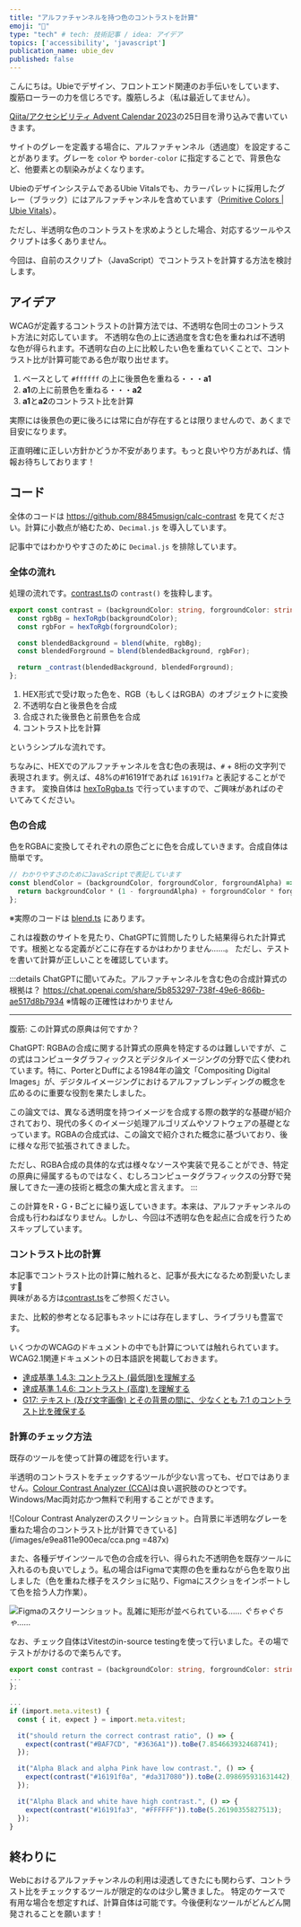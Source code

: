 ```yaml
---
title: "アルファチャンネルを持つ色のコントラストを計算"
emoji: "🧮"
type: "tech" # tech: 技術記事 / idea: アイデア
topics: ['accessibility', 'javascript']
publication_name: ubie_dev
published: false
---
```


こんにちは。Ubieでデザイン、フロントエンド関連のお手伝いをしています、腹筋ローラーの力を信じろです。腹筋しろよ（私は最近してません）。

[Qiita/アクセシビリティ Advent Calendar 2023](https://qiita.com/advent-calendar/2023/accessibility)の25日目を滑り込みで書いていきます。

サイトのグレーを定義する場合に、アルファチャンネル（透過度）を設定することがあります。グレーを `color` や `border-color` に指定することで、背景色など、他要素との馴染みがよくなります。

UbieのデザインシステムであるUbie Vitalsでも、カラーパレットに採用したグレー（ブラック）にはアルファチャンネルを含めています（[Primitive Colors | Ubie Vitals](https://vitals.ubie.life/tokens/color/primitive/)）。

ただし、半透明な色のコントラストを求めようとした場合、対応するツールやスクリプトは多くありません。

今回は、自前のスクリプト（JavaScript）でコントラストを計算する方法を検討します。

## アイデア

WCAGが定義するコントラストの計算方法では、不透明な色同士のコントラスト方法に対応しています。
不透明な色の上に透過度を含む色を重ねれば不透明な色が得られます。不透明な白の上に比較したい色を重ねていくことで、コントラスト比が計算可能である色が取り出せます。

1. ベースとして `#ffffff` の上に後景色を重ねる・・・**a1**
2. **a1**の上に前景色を重ねる・・・**a2**
3. **a1**と**a2**のコントラスト比を計算

実際には後景色の更に後ろには常に白が存在するとは限りませんので、あくまで目安になります。

正直明確に正しい方針かどうか不安があります。もっと良いやり方があれば、情報お待ちしております！

## コード

全体のコードは https://github.com/8845musign/calc-contrast を見てください。計算に小数点が絡むため、`Decimal.js` を導入しています。

記事中ではわかりやすさのために `Decimal.js` を排除しています。

### 全体の流れ

処理の流れです。[contrast.ts](https://github.com/8845musign/calc-contrast/blob/main/src/contrast.ts)の `contrast()` を抜粋します。

```typescript:contrast.ts
export const contrast = (backgroundColor: string, forgroundColor: string) => {
  const rgbBg = hexToRgb(backgroundColor);
  const rgbFor = hexToRgb(forgroundColor);

  const blendedBackground = blend(white, rgbBg);
  const blendedForground = blend(blendedBackground, rgbFor);

  return _contrast(blendedBackground, blendedForground);
};
```

1. HEX形式で受け取った色を、RGB（もしくはRGBA）のオブジェクトに変換
2. 不透明な白と後景色を合成
3. 合成された後景色と前景色を合成
4. コントラスト比を計算

というシンプルな流れです。

ちなみに、HEXでのアルファチャンネルを含む色の表現は、`#` + 8桁の文字列で表現されます。例えば、48%の#16191fであれば `16191f7a` と表記することができます。 
変換自体は [hexToRgba.ts](https://github.com/8845musign/calc-contrast/blob/main/src/hexToRgba.ts) で行っていますので、ご興味があればのぞいてみてください。 

### 色の合成

色をRGBAに変換してそれぞれの原色ごとに色を合成していきます。合成自体は簡単です。

```javascript
// わかりやすさのためにJavaScriptで表記しています
const blendColor = (backgroundColor, forgroundColor, forgroundAlpha) => {
  return backgroundColor * (1 - forgroundAlpha) + forgroundColor * forgroundAlpha;
};  
```
※実際のコードは [blend.ts](https://github.com/8845musign/calc-contrast/blob/main/src/blend.ts) にあります。

これは複数のサイトを見たり、ChatGPTに質問したりした結果得られた計算式です。根拠となる定義がどこに存在するかはわかりません……。
ただし、テストを書いて計算が正しいことを確認しています。

:::details ChatGPTに聞いてみた。アルファチャンネルを含む色の合成計算式の根拠は？
https://chat.openai.com/share/5b853297-738f-49e6-866b-ae517d8b7934
※情報の正確性はわかりません

---

腹筋: この計算式の原典は何ですか？

ChatGPT:
RGBAの合成に関する計算式の原典を特定するのは難しいですが、この式はコンピュータグラフィックスとデジタルイメージングの分野で広く使われています。特に、PorterとDuffによる1984年の論文「Compositing Digital Images」が、デジタルイメージングにおけるアルファブレンディングの概念を広めるのに重要な役割を果たしました。

この論文では、異なる透明度を持つイメージを合成する際の数学的な基礎が紹介されており、現代の多くのイメージ処理アルゴリズムやソフトウェアの基礎となっています。RGBAの合成式は、この論文で紹介された概念に基づいており、後に様々な形で拡張されてきました。

ただし、RGBA合成の具体的な式は様々なソースや実装で見ることができ、特定の原典に帰属するものではなく、むしろコンピュータグラフィックスの分野で発展してきた一連の技術と概念の集大成と言えます。
:::

この計算をR・G・Bごとに繰り返していきます。本来は、アルファチャンネルの合成も行わねばなりません。しかし、今回は不透明な色を起点に合成を行うためスキップしています。

### コントラスト比の計算

本記事でコントラスト比の計算に触れると、記事が長大になるため割愛いたします🙏  
興味がある方は[contrast.ts](https://github.com/8845musign/calc-contrast/blob/main/src/contrast.ts)をご参照ください。

また、比較的参考となる記事もネットには存在しますし、ライブラリも豊富です。

いくつかのWCAGのドキュメントの中でも計算については触れられています。WCAG2.1関連ドキュメントの日本語訳を掲載しておきます。

- [達成基準 1.4.3: コントラスト (最低限)を理解する](https://waic.jp/translations/WCAG21/Understanding/contrast-minimum.html)
- [達成基準 1.4.6: コントラスト (高度) を理解する](https://waic.jp/translations/WCAG21/Understanding/contrast-enhanced.html)
- [G17: テキスト (及び文字画像) とその背景の間に、少なくとも 7:1 のコントラスト比を確保する](https://waic.jp/translations/WCAG21/Techniques/general/G17)

### 計算のチェック方法

既存のツールを使って計算の確認を行います。

半透明のコントラストをチェックするツールが少ない言っても、ゼロではありません。[Colour Contrast Analyzer (CCA)](https://www.tpgi.com/color-contrast-checker/)は良い選択肢のひとつです。Windows/Mac両対応かつ無料で利用することができます。

![Colour Contrast Analyzerのスクリーンショット。白背景に半透明なグレーを重ねた場合のコントラスト比が計算できている](/images/e9ea811e900eca/cca.png =487x)

また、各種デザインツールで色の合成を行い、得られた不透明色を既存ツールに入れるのも良いでしょう。私の場合はFigmaで実際の色を重ねながら色を取り出しました（色を重ねた様子をスクショに貼り、Figmaにスクショをインポートして色を拾う人力作業）。

![Figmaのスクリーンショット。乱雑に矩形が並べられている……](/images/e9ea811e900eca/figma.png)
*ぐちゃぐちゃ……*

なお、チェック自体はVitestのin-source testingを使って行いました。その場でテストがかけるので楽ちんです。

```typescript:contrast.ts
export const contrast = (backgroundColor: string, forgroundColor: string) => {
...
};

...
if (import.meta.vitest) {
  const { it, expect } = import.meta.vitest;

  it("should return the correct contrast ratio", () => {
    expect(contrast("#BAF7CD", "#3636A1")).toBe(7.854663932468741);
  });

  it("Alpha Black and alpha Pink have low contrast.", () => {
    expect(contrast("#16191f0a", "#da317080")).toBe(2.098695931631442);
  });

  it("Alpha Black and white have high contrast.", () => {
    expect(contrast("#16191fa3", "#FFFFFF")).toBe(5.26190355827513);
  });
}

```

## 終わりに

Webにおけるアルファチャンネルの利用は浸透してきたにも関わらず、コントラスト比をチェックするツールが限定的なのは少し驚きました。
特定のケースで有用な場合を想定すれば、計算自体は可能です。今後便利なツールがどんどん開発されることを願います！

